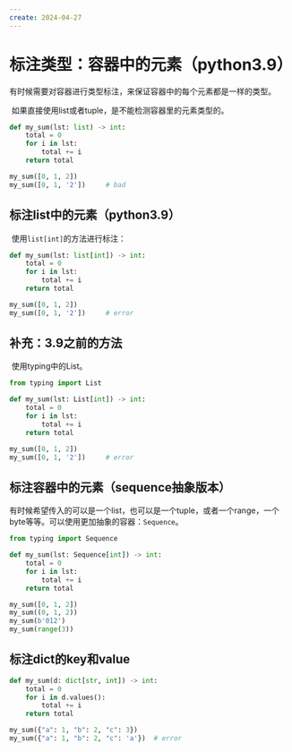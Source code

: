 ```yaml
---
create: 2024-04-27
---
```

# 标注类型：容器中的元素（python3.9）

​	有时候需要对容器进行类型标注，来保证容器中的每个元素都是一样的类型。

​	如果直接使用list或者tuple，是不能检测容器里的元素类型的。

```python
def my_sum(lst: list) -> int:
    total = 0
    for i in lst:
        total += i
    return total

my_sum([0, 1, 2])
my_sum([0, 1, '2'])		# bad
```

## 标注list中的元素（python3.9）

​	使用`list[int]`的方法进行标注：

```python
def my_sum(lst: list[int]) -> int:
    total = 0
    for i in lst:
        total += i
    return total

my_sum([0, 1, 2])
my_sum([0, 1, '2'])		# error
```

## 补充：3.9之前的方法

​	使用typing中的List。

```python
from typing import List

def my_sum(lst: List[int]) -> int:
    total = 0
    for i in lst:
        total += i
    return total

my_sum([0, 1, 2])
my_sum([0, 1, '2'])		# error
```

## 标注容器中的元素（sequence抽象版本）

​	有时候希望传入的可以是一个list，也可以是一个tuple，或者一个range，一个byte等等。可以使用更加抽象的容器：`Sequence`。

```python
from typing import Sequence

def my_sum(lst: Sequence[int]) -> int:
    total = 0
    for i in lst:
        total += i
    return total

my_sum([0, 1, 2])
my_sum((0, 1, 2))
my_sum(b'012')
my_sum(range(3))
```

## 标注dict的key和value

```python
def my_sum(d: dict[str, int]) -> int:
    total = 0
    for i in d.values():
        total += i
    return total

my_sum({"a": 1, "b": 2, "c": 3})
my_sum({"a": 1, "b": 2, "c": 'a'})  # error
```

